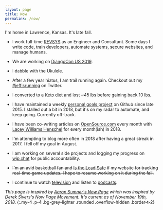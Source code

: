 ```yaml
---
layout: page
title: Now
permalink: /now/
---
```


I'm home in Lawrence, Kansas. It's late fall.

- I work full-time [REVSYS][] as an Engineer and Consultant. Some days I write code, train developers, automate systems, secure websites, and manage humans.

- We are working on [DjangoCon US 2019][].

- I dabble with the Ukulele.

- After a few year hiatus, I am trail running again. Checkout out my [#jeffisrunning](https://twitter.com/search?q=%23jeffisrunning&src=typd) on Twitter.

- I converted to a [Keto diet][] and lost ~45 lbs before gaining back 10 lbs.

- I have maintained a weekly [personal goals project][] on Github since late 2015. I stalled out a bit in 2018, but it's on my radar to automate, and keep going. Currently off-track.

- I have been co-writing articles on [OpenSource.com](https://opensource.com/users/jefftriplett) every month with [Lacey Williams Henschel](https://opensource.com/users/laceynwilliams) for every month(ish) in 2018.

- I'm attempting to blog more often in 2018 after having a great streak in 2017. I fell off my goal in August.

- I am working on several side projects and logging my progress on [wip.chat](https://wip.chat/@jefftriplett) for public accountability.

- ~~I'm an avid basketball fan and [Is the Lead Safe][] if my website for tracking real-time game updates. I hope to resume working on it during the fall.~~

- I continue to watch [television][] and listen to [podcasts][].

*This page is inspired by [Aaron Sumner's Now Page][] which was inspired by [Derek Sivers's][Derek Sivers] [Now Page Movement][]. It's current as of November 19th, 2018.*
{:.my-4 .p-4 .bg-grey-lighter .rounded .overflow-hidden .border-t-2}

[Aaron Sumner's Now Page]: http://aaronsumner.com/pages/now.html
[Derek Sivers]: https://sivers.org/now
[DjangoCon US 2019]: https://2019.djangocon.us/
[Is the Lead Safe]: http://www.istheleadsafe.com/
[Keto diet]: https://www.reddit.com/r/keto/wiki/keto_in_a_nutshell
[Now Page Movement]: http://nownownow.com/about
[personal goals project]: https://github.com/jefftriplett/personal-goals
[podcasts]: https://github.com/jefftriplett/personal-goals/blob/master/content-list/podcasts.md
[RevSys]: https://www.revsys.com/
[television]: https://github.com/jefftriplett/personal-goals/blob/master/content-list/television.md
